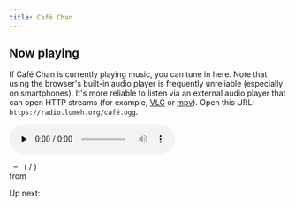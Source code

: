 ```yaml
---
title: Café Chan
---
```


## Now playing

If Café Chan is currently playing music, you can tune in here. Note that using
the browser's built-in audio player is frequently unreliable (especially on
smartphones). It's more reliable to listen via an external audio player that can
open HTTP streams (for example, [VLC] or [mpv]). Open this URL:
`https://radio.lumeh.org/café.ogg`.

<audio src="https://radio.lumeh.org/café.ogg" preload="none" controls>
  <a href="https://radio.lumeh.org/café.ogg" target="cafe-music-stream">café stream</a>
</audio>

[VLC]: https://www.videolan.org/vlc/
[mpv]: https://mpv.io/

<p><em id="song-artist">&nbsp;</em> – <em id="song-title">&nbsp;</em>
(<span id="song-current-time">&nbsp;</span>/<span id="song-length">&nbsp;</span>)
<br>from <em id="song-album">&nbsp;</em></p>
<p>Up next: <em id="next-title">&nbsp;</em></p>

<script src="/js/jquery-2.1.4.min.js"></script>
<script>
$(document).ready(function() {
 var update = function() {
  $.ajax({
   url: "https://radio.lumeh.org:61321/",
   cache: false,
   dataType: "json"
  }).done(function(data) {
   $("title").text(data.title + " – " + data.artist);
   $("#song-title").text(data.title);
   $("#song-artist").text(data.artist);
   $("#song-album").text(data.album);
   $("#song-current-time").fadeTo(200, 0, function() {
    $("#song-current-time").text(data.current_time).fadeTo(150, 1);
   });
   $("#song-length").text(data.length);
   $("#next-title").text(data.next_title);
  });
 };
 update();
 setInterval(update, 8000);
});
</script>
